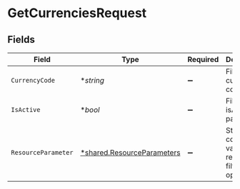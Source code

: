 # GetCurrenciesRequest


## Fields

| Field                                                                   | Type                                                                    | Required                                                                | Description                                                             |
| ----------------------------------------------------------------------- | ----------------------------------------------------------------------- | ----------------------------------------------------------------------- | ----------------------------------------------------------------------- |
| `CurrencyCode`                                                          | **string*                                                               | :heavy_minus_sign:                                                      | Filter by currency code.                                                |
| `IsActive`                                                              | **bool*                                                                 | :heavy_minus_sign:                                                      | Filter by isActive parameter..                                          |
| `ResourceParameter`                                                     | [*shared.ResourceParameters](../../models/shared/resourceparameters.md) | :heavy_minus_sign:                                                      | Structure containing various resource-filter options                    |